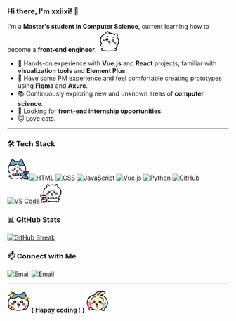 ### Hi there, I'm xxiixi! 👋 

I'm a **Master's student in Computer Science**, current learning how to become a **front-end engineer**. <img src="assets/yiji_lay.GIF" width="50">

- 🎯 Hands-on experience with **Vue.js** and **React** projects, familiar with **visualization tools** and **Element Plus**.
- 🎨 Have some PM experience and feel comfortable creating prototypes using **Figma** and **Axure**.
- 📚 Continuously exploring new and unknown areas of **computer science**.
- 🔎 Looking for **front-end internship opportunities**.
- 🐱 Love cats.

---

### 🛠️ Tech Stack

<img src="assets/8_fight.GIF" width="50">![HTML](https://img.shields.io/badge/-HTML5-E34F26?style=flat&logo=html5&logoColor=white)
![CSS](https://img.shields.io/badge/-CSS3-1572B6?style=flat&logo=css3&logoColor=white)
![JavaScript](https://img.shields.io/badge/-JavaScript-F7DF1E?style=flat&logo=javascript&logoColor=black)
![Vue.js](https://img.shields.io/badge/-Vue.js-42b883?style=flat&logo=vue.js&logoColor=white)
![Python](https://img.shields.io/badge/-Python-3776AB?style=flat&logo=python&logoColor=white)
![GitHub](https://img.shields.io/badge/-GitHub-181717?style=flat&logo=github&logoColor=white)
![VS Code](https://img.shields.io/badge/-VS%20Code-007ACC?style=flat&logo=visual-studio-code&logoColor=white)<img src="assets/yiji_fight.GIF" width="50">

### 📊 GitHub Stats
[![GitHub Streak](https://github-readme-streak-stats.herokuapp.com?user=xxiixi&theme=ocean-gradient&hide_border=true&border_radius=10&card_width=585&card_height=185)](https://git.io/streak-stats)

### 📫 Connect with Me
[![Email](https://img.shields.io/badge/-Edu%20Email-4285F4?style=flat&logo=googlescholar&logoColor=white)](mailto:xwang3234@garech.edu)
[![Email](https://img.shields.io/badge/-Personal%20Email-D14836?style=flat&logo=gmail&logoColor=white)](mailto:scyxw5@gmail.com)

---

<img src="assets/8_happy.GIF" width="50"> **{ Happy coding ! }** <img src="assets/wusaqi_courage.GIF" width="50">
